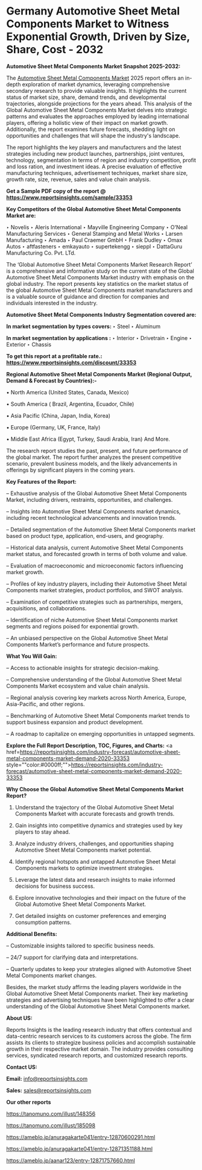# Germany Automotive Sheet Metal Components Market to Witness Exponential Growth, Driven by Size, Share, Cost - 2032

<strong>Automotive Sheet Metal Components Market Snapshot 2025-2032:</strong>

The <a href=https://www.reportsinsights.com/sample/33353>Automotive Sheet Metal Components Market</a> 2025 report offers an in-depth exploration of market dynamics, leveraging comprehensive secondary research to provide valuable insights. It highlights the current status of market size, share, demand trends, and developmental trajectories, alongside projections for the years ahead. This analysis of the Global Automotive Sheet Metal Components Market delves into strategic patterns and evaluates the approaches employed by leading international players, offering a holistic view of their impact on market growth. Additionally, the report examines future forecasts, shedding light on opportunities and challenges that will shape the industry's landscape.

The report highlights the key players and manufacturers and the latest strategies including new product launches, partnerships, joint ventures, technology, segmentation in terms of region and industry competition, profit and loss ration, and investment ideas. A precise evaluation of effective manufacturing techniques, advertisement techniques, market share size, growth rate, size, revenue, sales and value chain analysis.

<strong>Get a Sample PDF copy of the report @ <a href=https://www.reportsinsights.com/sample/33353 style=color:#0000ff;>https://www.reportsinsights.com/sample/33353</a></strong>

<strong>Key Competitors of the Global Automotive Sheet Metal Components Market are:</strong>

‣ Novelis
‣ Aleris International
‣ Mayville Engineering Company
‣ O'Neal Manufacturing Services
‣ General Stamping and Metal Works
‣ Larsen Manufacturing
‣ Amada
‣ Paul Craemer GmbH
‣ Frank Dudley
‣ Omax Autos
‣ aftfasteners
‣ emkayauto
‣ supertekengg
‣ sieppl
‣ DattaGuru Manufacturing Co. Pvt. LTd.

The ‘Global Automotive Sheet Metal Components Market Research Report’ is a comprehensive and informative study on the current state of the Global Automotive Sheet Metal Components Market industry with emphasis on the global industry. The report presents key statistics on the market status of the global Automotive Sheet Metal Components market manufacturers and is a valuable source of guidance and direction for companies and individuals interested in the industry.

<strong>Automotive Sheet Metal Components Industry Segmentation covered are:</strong>

<strong>In market segmentation by types covers: </strong> 
‣ Steel
‣ Aluminum

<strong>In market segmentation by applications :</strong> 
‣ Interior
‣ Drivetrain
‣ Engine
‣ Exterior
‣ Chassis

<strong>To get this report at a profitable rate.: <a href=https://www.reportsinsights.com/discount/33353 style=color:#0000ff;>https://www.reportsinsights.com/discount/33353</a></strong>

<strong>Regional Automotive Sheet Metal Components Market (Regional Output, Demand &amp; Forecast by Countries):-</strong>

• North America (United States, Canada, Mexico)

• South America ( Brazil, Argentina, Ecuador, Chile)

• Asia Pacific (China, Japan, India, Korea)

• Europe (Germany, UK, France, Italy)

• Middle East Africa (Egypt, Turkey, Saudi Arabia, Iran) And More.

The research report studies the past, present, and future performance of the global market. The report further analyzes the present competitive scenario, prevalent business models, and the likely advancements in offerings by significant players in the coming years.

<strong>Key Features of the Report:</strong>

– Exhaustive analysis of the Global Automotive Sheet Metal Components Market, including drivers, restraints, opportunities, and challenges.

– Insights into Automotive Sheet Metal Components market dynamics, including recent technological advancements and innovation trends.

– Detailed segmentation of the Automotive Sheet Metal Components market based on product type, application, end-users, and geography.

– Historical data analysis, current Automotive Sheet Metal Components market status, and forecasted growth in terms of both volume and value.

– Evaluation of macroeconomic and microeconomic factors influencing market growth.

– Profiles of key industry players, including their Automotive Sheet Metal Components market strategies, product portfolios, and SWOT analysis.

– Examination of competitive strategies such as partnerships, mergers, acquisitions, and collaborations.

– Identification of niche Automotive Sheet Metal Components market segments and regions poised for exponential growth.

– An unbiased perspective on the Global Automotive Sheet Metal Components Market’s performance and future prospects.

<strong>What You Will Gain:</strong>

– Access to actionable insights for strategic decision-making.

– Comprehensive understanding of the Global Automotive Sheet Metal Components Market ecosystem and value chain analysis.

– Regional analysis covering key markets across North America, Europe, Asia-Pacific, and other regions.

– Benchmarking of Automotive Sheet Metal Components market trends to support business expansion and product development.

– A roadmap to capitalize on emerging opportunities in untapped segments.

<strong>Explore the Full Report Description, TOC, Figures, and Charts:</strong>
<a href=https://reportsinsights.com/industry-forecast/automotive-sheet-metal-components-market-demand-2020-33353 style=""color:#0000ff;"">https://reportsinsights.com/industry-forecast/automotive-sheet-metal-components-market-demand-2020-33353</a>

<strong>Why Choose the Global Automotive Sheet Metal Components Market Report?</strong>

1. Understand the trajectory of the Global Automotive Sheet Metal Components Market with accurate forecasts and growth trends.

2. Gain insights into competitive dynamics and strategies used by key players to stay ahead.

3. Analyze industry drivers, challenges, and opportunities shaping Automotive Sheet Metal Components market potential.

4. Identify regional hotspots and untapped Automotive Sheet Metal Components markets to optimize investment strategies.

5. Leverage the latest data and research insights to make informed decisions for business success.

6. Explore innovative technologies and their impact on the future of the Global Automotive Sheet Metal Components Market.

7. Get detailed insights on customer preferences and emerging consumption patterns.

<strong>Additional Benefits:</strong>

– Customizable insights tailored to specific business needs.

– 24/7 support for clarifying data and interpretations.

– Quarterly updates to keep your strategies aligned with Automotive Sheet Metal Components market changes.

Besides, the market study affirms the leading players worldwide in the Global Automotive Sheet Metal Components market. Their key marketing strategies and advertising techniques have been highlighted to offer a clear understanding of the Global Automotive Sheet Metal Components market.

<strong><strong>About US</strong>:</strong>

Reports Insights is the leading research industry that offers contextual and data-centric research services to its customers across the globe. The firm assists its clients to strategize business policies and accomplish sustainable growth in their respective market domain. The industry provides consulting services, syndicated research reports, and customized research reports.

<strong>Contact US:</strong>

<p class=><b>Email:</b> <a href=mailto:info@reportsinsights.com>info@reportsinsights.com</a></p>
<p class=><b>Sales:</b> <a href=mailto:sales@reportsinsights.com>sales@reportsinsights.com</a></p>

<strong>Our other reports</strong>

<a href=https://tanomuno.com/illust/148356>https://tanomuno.com/illust/148356</a>

<a href=https://tanomuno.com/illust/185098>https://tanomuno.com/illust/185098</a>

<a href=https://ameblo.jp/anuragakarte041/entry-12870600291.html>https://ameblo.jp/anuragakarte041/entry-12870600291.html</a>

<a href=https://ameblo.jp/anuragakarte041/entry-12871351188.html>https://ameblo.jp/anuragakarte041/entry-12871351188.html</a>

<a href=https://ameblo.jp/aanar123/entry-12871757660.html>https://ameblo.jp/aanar123/entry-12871757660.html</a>
